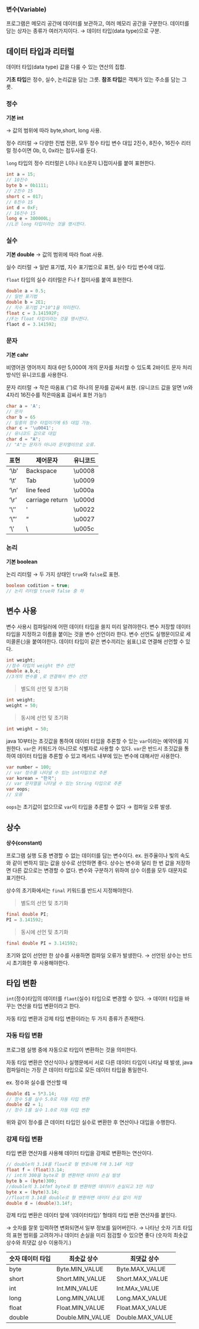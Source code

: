 ### 변수(Variable)
프로그램은 메모리 공간에 데이터를 보관하고, 여러 메모리 공간을 구분한다.
데이터를 담는 상자는 종류가 여러가지이다.
→ 데이터 타입(data type)으로 구분.
## 데이터 타입과 리터럴

데이터 타입(data type) 값을 다룰 수 있는 연산의 집합.

**기초 타입**은 정수, 실수, 논리값을 담는 그릇.
**참조 타입**은 객체가 있는 주소를 담는 그릇.

### 정수

**기본 int**

→ 값의 범위에 따라 byte,short, long 사용.

정수 리터럴
→ 다양한 진법 전환, 모두 정수 타입 변수 대입
2진수, 8진수, 16진수 리터럴 정수이면 0b, 0, 0x라는 접두사를 둔다.

`long` 타입의 정수 리터럴은 L이나 l(소문자 L)접미사를 붙여 표현한다.

```java
int a = 15;
// 10진수
byte b = 0b1111;
// 2진수 15
short c = 017;
// 8진수 15
int d = 0xF;
// 16진수 15
long e = 300000L;
//L은 long 타입이라는 것을 명시한다.
```

### 실수

**기본 double**
→ 값의 범위에 따라 float 사용.

실수 리터럴
→ 일반 표기법, 지수 표기법으로 표현, 실수 타입 변수에 대입.

`float` 타입의 실수 리터럴은 F나 f 접미사를 붙여 표현한다.

```java
double a = 0.5;
// 일반 표기법
double b = 2E1;
// 지수 표기법 2*10^1을 의미한다.
float c = 3.141592F;
//F는 float 타입이라는 것을 명시한다.
flaot d = 3.141592;
```

### 문자

**기본 cahr**

비영어권 영어까지 최대 6만 5,000여 개의 문자를 처리할 수 있도록 2바이트 문자 처리 방식인 유니코드를 사용한다.

문자 리터럴
→ 작은 따옴표 (’’)로 하나의 문자를 감싸서 표현.
(유니코드 값을 알면 \n와 4자리 16진수를 작은따옴표 감싸서 표현 가능!)

```java
char a = 'A';
// 문자
char b = 65
// 일종의 정수 타입이기에 65 대입 가능.
char c = '\u0041';
// 유니코드 값으로 대입
char d = "A";
// "A"는 문자가 아니라 문자열이므로 오류.
```

| 표현 | 제어문자 | 유니코드 |
| --- | --- | --- |
| ‘\b’ | Backspace | \u0008 |
| ‘\t’ | Tab | \u0009 |
| ‘\n’ | line feed | \u000a |
| ‘\r’ | carriage return | \u000d |
| '\’’ | ' | \u0022 |
| ‘\”’ | “ | \u0027 |
| ‘\\’ | \ | \u005c |

### 논리

**기본 boolean**

논리 리터럴
→ 두 가지 상태인 `true`와 `false`로 표현.

```java
boolean codition = true;
// 논리 리터럴 true와 false 중 하
```

## 변수 사용

변수 사용시 컴파일러에 어떤 데이터 타입을 쓸지 미리 알려야한다.
변수 저장할 데이터 타입을 지정하고 이름을 붙이는 것을 변수 선언이라 한다.
변수 선언도 실행문이므로 세미콜론(;)을 붙여야한다.
데이터 타입이 같은 변수끼리는 쉼표(,)로 연결해 선언할 수 있다.

```java
int weight;
//정수 타입의 weight 변수 선언
double a,b,c;
//3개의 변수를 ,로 연결해서 변수 선언
```

> 별도의 선언 및 초기화
> 

```java
int weight;
weight = 50;
```

> 동시에 선언 및 초기화
> 

```java
int weight = 50;
```

java 10부터는 초깃값을 통하여 데이터 타입을 추론할 수 있는 `var`이라는 예약어를 지원한다.
`var`은 키워드가 아니므로 식별자로 사용할 수 있다.
`var`은 반드시 초깃값을 통하여 데이터 타입을 추론할 수 있고 메서드 내부에 있는 변수에 대해서만 사용한다.

```java
var number = 100;
// var 정수를 나타낼 수 있는 int타입으로 추론
var korean = "한국";
// var 문자열을 나타낼 수 있는 String 타입으로 추론
var oops;
// 오류
```

`oops`는 초기값이 없으므로 `var`이 타입을 추론할 수 없다
→ 컴파일 오류 발생.

## 상수

**상수(constant)**

프로그램 실행 도중 변경할 수 없는 데이터를 담는 변수이다.
ex. 원주율이나 빛의 속도와 같이 변하지 않는 값을 상수로 선언하면 좋다.
상수는 변수와 달리 한 번 값을 저장하면 다른 값으로는 변경할 수 없다.
변수와 구분하기 위하여 상수 이름을 모두 대문자로 표기한다.

상수의 초기화에서는 `final` 키워드를 반드시 지정해야한다.

> 별도의 선언 및 초기화
> 

```java
final double PI;
PI = 3.141592;
```

> 동시에 선언 및 초기화
> 

```java
final double PI = 3.141592;
```

초기와 없이 선언만 한 상수를 사용하면 컴파일 오류가 발생한다.
→ 선언된 상수는 반드시 초기화한 후 사용해야한다.

## 타입 변환

`int`(정수)타입의 데이터를 `flaot`(실수) 타입으로 변경할 수 있다.
→ 데이터 타입을 바꾸는 연산을 타입 변환이라고 한다.

자동 타입 변환과 강제 타입 변환이라는 두 가지 종류가 존재한다.

### 자동 타입 변환

프로그램 실행 중에 자동으로 타입이 변환하는 것을 의미한다.

자동 타입 변환은 연산식이나 실행문에서 서로 다른 데이터 타입이 나타날 때 발생, java 컴파일러는 가장 큰 데이터 타입으로 모든 데이터 타입을 통일한다.

ex. 정수와 실수를 연산할 때 

```java
double d1 = 5*3.14;
// 정수 5를 실수 5.0로 자동 타입 변환
double d2 = 1;
// 정수 1를 실수 1.0로 자동 타입 변환
```

위와 같이 정수를 큰 데이터 타입인 실수로 변환한 후 연산이나 대입을 수행한다. 

### 강제 타입 변환

타입 변환 연산자를 사용해 데이터 타입을 강제로 변환하는 연산이다.

```java
// double의 3.14를 float로 형 변호나해 f에 3.14F 저장
float f = (float)3.14;
// int의 300을 byte로 형 변환하면 데이터 손실 발생
byte b = (byte)300;
//double의 3.14fmf byte로 형 변환하면 데이터가 손실되고 3만 저장
byte x = (byte)3.14;
//float의 3.14를 double로 형 변환하면 데이터 손실 없이 저장
double d = (double)3.14f;
```

강제 타입 변환은 데이터 앞에 ‘(데이터타입)’ 형태의 타입 변환 연산자를 붙인다.

→ 숫자를 잘못 입력하면 변화되면서 일부 정보를 잃어버린다.
→ 나타난 숫자 기초 타입의 표현 범위를 고려하거나 데이터 손실을 미리 점검할 수 있으면 좋다 (숫자의 최솟값 상수와 최댓값 상수 이용하기.)

| 숫자 데이터 타입 | 최솟값 상수 | 최댓값 상수 |
| --- | --- | --- |
| byte | Byte.MIN_VALUE | Byte.MAX_VALUE |
| short | Short.MIN_VALUE | Short.MAX_VALUE |
| int | Int.MIN_VALUE | Int.MAx_VALUE |
| long | Long.MIN_VALUE | Long.MAX_VALUE |
| float | Float.MIN_VALUE | Float.MAX_VALUE |
| double | Double.MIN_VALUE | Double.MAX_VALUE |
